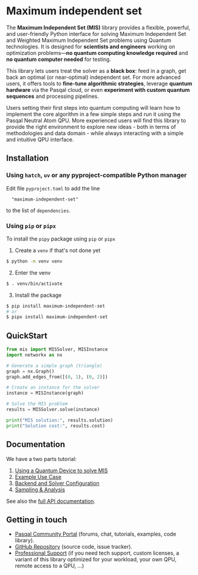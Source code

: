 # Maximum independent set


The **Maximum Independent Set (MIS)** library provides a flexible, powerful, and user-friendly Python interface for solving Maximum Independent Set and Weighted Maximum Independent Set problems using Quantum technologies. It is designed for **scientists and engineers** working on optimization problems—**no quantum computing knowledge required** and **no quantum computer needed** for testing.

This library lets users treat the solver as a **black box**: feed in a graph, get back an optimal (or near-optimal) independent set. For more advanced users, it offers tools to **fine-tune algorithmic strategies**, leverage **quantum hardware** via the Pasqal cloud, or even **experiment with custom quantum sequences** and processing pipelines.

Users setting their first steps into quantum computing will learn how to implement the core algorithm in a few simple steps and run it using the Pasqal Neutral Atom QPU. More experienced users will find this library to provide the right environment to explore new ideas - both in terms of methodologies and data domain - while always interacting with a simple and intuitive QPU interface.

## Installation

### Using `hatch`, `uv` or any pyproject-compatible Python manager

Edit file `pyproject.toml` to add the line

```
  "maximum-independent-set"
```

to the list of `dependencies`.

### Using `pip` or `pipx`
To install the `pipy` package using `pip` or `pipx`

1. Create a `venv` if that's not done yet

```sh
$ python -m venv venv

```

2. Enter the venv

```sh
$ . venv/bin/activate
```

3. Install the package

```sh
$ pip install maximum-independent-set
# or
$ pipx install maximum-independent-set
```

## QuickStart

```python
from mis import MISSolver, MISInstance
import networkx as nx

# Generate a simple graph (triangle)
graph = nx.Graph()
graph.add_edges_from([(0, 1), (0, 2)])

# Create an instance for the solver
instance = MISInstance(graph)

# Solve the MIS problem
results = MISSolver.solve(instance)

print("MIS solution:", results.solution)
print("Solution cost:", results.cost)
```

## Documentation

We have a two parts tutorial:

1. [Using a Quantum Device to solve MIS](https://pasqal-io.github.io/maximum-independent-setl/blob/main/examples/tutorial%201a%20-%20Using%20a%20Quantum%20Device%20to%20solve%20MIS.ipynb)
2. [Example Use Case](https://pasqal-io.github.io/maximum-independent-setl/blob/main/examples/tutorial%201b%20-%20MIS%20Example%20Use%20Case.ipynb)
3. [Backend and Solver Configuration](https://pasqal-io.github.io/maximum-independent-setl/blob/main/examples/tutorial%202%20-%20Backend%20and%20Solver%20Configuration.ipynb)
4. [Sampling & Analysis](https://pasqal-io.github.io/maximum-independent-setl/blob/main/examples/tutorial%203%20-%20Sampling%20&%20Analysis.ipynb)


See also the [full API documentation](https://pasqal-io.github.io/maximum-independent-set/latest/).

## Getting in touch

- [Pasqal Community Portal](https://community.pasqal.com/) (forums, chat, tutorials, examples, code library).
- [GitHub Repository](https://github.com/pasqal-io/maximum-independent-set) (source code, issue tracker).
- [Professional Support](https://www.pasqal.com/contact-us/) (if you need tech support, custom licenses, a variant of this library optimized for your workload, your own QPU, remote access to a QPU, ...)

